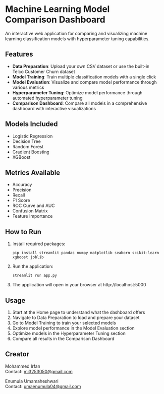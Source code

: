 # Machine Learning Model Comparison Dashboard

An interactive web application for comparing and visualizing machine learning classification models with hyperparameter tuning capabilities.

## Features

- **Data Preparation**: Upload your own CSV dataset or use the built-in Telco Customer Churn dataset
- **Model Training**: Train multiple classification models with a single click
- **Model Evaluation**: Visualize and compare model performance through various metrics
- **Hyperparameter Tuning**: Optimize model performance through automated hyperparameter tuning
- **Comparison Dashboard**: Compare all models in a comprehensive dashboard with interactive visualizations

## Models Included

- Logistic Regression
- Decision Tree
- Random Forest
- Gradient Boosting
- XGBoost

## Metrics Available

- Accuracy
- Precision
- Recall
- F1 Score
- ROC Curve and AUC
- Confusion Matrix
- Feature Importance

## How to Run

1. Install required packages:
   ```
   pip install streamlit pandas numpy matplotlib seaborn scikit-learn xgboost joblib
   ```

2. Run the application:
   ```
   streamlit run app.py
   ```

3. The application will open in your browser at http://localhost:5000

## Usage

1. Start at the Home page to understand what the dashboard offers
2. Navigate to Data Preparation to load and prepare your dataset
3. Go to Model Training to train your selected models
4. Explore model performance in the Model Evaluation section
5. Optimize models in the Hyperparameter Tuning section
6. Compare all results in the Comparison Dashboard

## Creator

Mohammed Irfan  
Contact: mi3253050@gmail.com

Enumula Umamaheshwari   
Contact: umaenumula04@gmail.com
